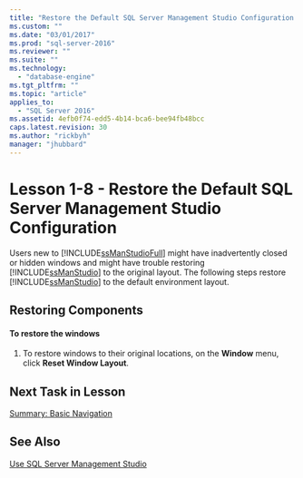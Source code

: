 ```yaml
---
title: "Restore the Default SQL Server Management Studio Configuration | Microsoft Docs"
ms.custom: ""
ms.date: "03/01/2017"
ms.prod: "sql-server-2016"
ms.reviewer: ""
ms.suite: ""
ms.technology: 
  - "database-engine"
ms.tgt_pltfrm: ""
ms.topic: "article"
applies_to: 
  - "SQL Server 2016"
ms.assetid: 4efb0f74-edd5-4b14-bca6-bee94fb48bcc
caps.latest.revision: 30
ms.author: "rickbyh"
manager: "jhubbard"
---
```

# Lesson 1-8 - Restore the Default SQL Server Management Studio Configuration
Users new to [!INCLUDE[ssManStudioFull](../../../advanced-analytics/r-services/includes/ssmanstudiofull-md.md)] might have inadvertently closed or hidden windows and might have trouble restoring [!INCLUDE[ssManStudio](../../../advanced-analytics/r-services/includes/ssmanstudio-md.md)] to the original layout. The following steps restore [!INCLUDE[ssManStudio](../../../advanced-analytics/r-services/includes/ssmanstudio-md.md)] to the default environment layout.  
  
## Restoring Components  
  
#### To restore the windows  
  
1.  To restore windows to their original locations, on the **Window** menu, click **Reset Window Layout**.  
  
## Next Task in Lesson  
[Summary: Basic Navigation](../Topic/Summary:%20Basic%20Navigation.md)  
  
## See Also  
[Use SQL Server Management Studio](../Topic/Use%20SQL%20Server%20Management%20Studio.md)  
  
  
  
